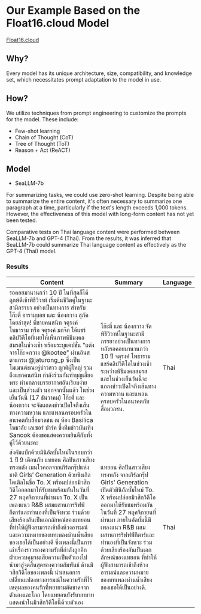 # Our Example Based on the Float16.cloud Model 

[Float16.cloud](https://float16.cloud)

## Why? 

Every model has its unique architecture, size, compatibility, and knowledge set, which necessitates prompt adaptation to the model in use.

## How? 

We utilize techniques from prompt engineering to customize the prompts for the model. These include:

- Few-shot learning
- Chain of Thought (CoT)
- Tree of Thought (ToT)
- Reason + Act (ReACT)

## Model

- SeaLLM-7b

For summarizing tasks, we could use zero-shot learning. Despite being able to summarize the entire content, it's often necessary to summarize one paragraph at a time, particularly if the text's length exceeds 1,000 tokens. However, the effectiveness of this model with long-form content has not yet been tested. 

Comparative tests on Thai language content were performed between SeaLLM-7b and GPT-4 (Thai). From the results, it was inferred that SeaLLM-7b could summarize Thai language content as effectively as the GPT-4 (Thai) model.

### Results 
| Content | Summary | Language |
| --- | --- | --- |
รอคอยมานานกว่า 10 ปี ในที่สุดก็ได้ฤกษ์ดีเข้าพิธีวิวาห์ เริ่มต้นชีวิตคู่ในฐานะสามีภรรยา อย่างเป็นทางการ สำหรับ โก๊ะตี๋ อารามบอย และ น้องกวาง สุภัค  โดยล่าสุด! พี่ชายคนสนิท จตุรงค์ โพธาราม หรือ จตุรงค์ มกจ๊ก ได้แชร์คลิปวิดีโอที่เผยให้เห็นภาพพิธีมงคลสมรสในช่วงเช้า พร้อมระบุแคปชั่น "แต่งจารโก๊ะ+กวาง @kootee" ผ่านอินสตาแกรม @jaturong_p ซึ่งเป็นโมเมนต์ขณะคู่บ่าวสาว ญาติผู้ใหญ่ รวมถึงแขกคนสนิท กำลังร่วมกันทำบุญเลี้ยงพระ ท่ามกลางบรรยากาศอันเรียบง่ายและเป็นส่วนตัว  นอกจากนั้นแล้ว ในช่วงเย็นวันนี้ (17 ธันวาคม) โก๊ะตี๋ และ น้องกวาง จะจัดแถลงข่าวเปิดใจถึงเส้นทางความหวาน และแพลนครอบครัวในอนาคตกับสื่อมวลชน ณ ห้อง Basilica โพธาลัย เลเซอร์ ปาร์ค  ซึ่งทีมข่าวบันเทิง Sanook ต้องขอแสดงความยินดีกับทั้งคู่ไว้ด้วยนะคะ | โก๊ะตี๋ และ น้องกวาง จัดพิธีวิวาห์ในฐานะสามีภรรยาอย่างเป็นทางการ หลังรอคอยมานานกว่า 10 ปี จตุรงค์ โพธาราม แชร์คลิปวิดีโอในช่วงเช้า ระหว่างพิธีมงคลสมรส และในช่วงเย็นวันนี้จะแถลงข่าวเปิดใจถึงเส้นทางความหวาน และแพลนครอบครัวในอนาคตกับสื่อมวลชน. | Thai
ส่งคัมแบ็กด้วยมินิอัลบั้มใหม่ในรอบกว่า 1 ปี 9 เดือนกับ แทยอน ศิลปินสาวเสียงทรงพลัง เมนโวคอลจากเกิร์ลกรุ๊ปแห่งชาติ Girls’ Generation ด้วยซิงเกิลไตเติลในชื่อ To. X พร้อมปล่อยมิวสิกวิดีโอออกมาให้รับชมพร้อมกันในวันที่ 27 พฤศจิกายนที่ผ่านมา      To. X เป็นเพลงแนว R&B ผสมผสานการริฟฟ์กีตาร์และทำนองที่เป็นจังหวะ ร่วมด้วยเสียงร้องอันเป็นเอกลักษณ์ของแทยอน ที่ทำให้ผู้ฟังสามารถเข้าถึงห้วงอารมณ์และความหมายของบทเพลงผ่านน้ำเสียงของเธอได้เป็นอย่างดี ซึ่งเพลงนี้เป็นการเล่าเรื่องราวของความรักที่กำลังถูกอีกฝ่ายควบคุมจนเสียความเป็นตัวเองไป นำมาสู่จุดสิ้นสุดของความสัมพันธ์     ด้านมิวสิกวิดีโอของเพลงนี้ นำเสนอการเปลี่ยนแปลงทางอารมณ์ในความรักที่ไร้เหตุผลของคนรักที่พยายามตัดขาดจากตัวเองและโลก โดยแทยอนยังรับบทบาทแสดงนำในมิวสิกวิดีโอนี้ด้วยตัวเอง | แทยอน ศิลปินสาวเสียงทรงพลัง จากเกิร์ลกรุ๊ป Girls' Generation เปิดตัวมินิอัลบั้มใหม่ To. X พร้อมปล่อยมิวสิกวิดีโอออกมาให้รับชมพร้อมกันในวันที่ 27 พฤศจิกายนที่ผ่านมา ภายในอัลบั้มนี้มีเพลงแนว R&B ผสมผสานการริฟฟฟ์กีตาร์และทำนองที่เป็นจังหวะ ร่วมด้วยเสียงร้องอันเป็นเอกลักษณ์ของแทยอน ที่ทำให้ผู้ฟังสามารถเข้าถึงห้วงอารมณ์และความหมายของบทเพลงผ่านน้ำเสียงของเธอได้เป็นอย่างดี. | Thai

